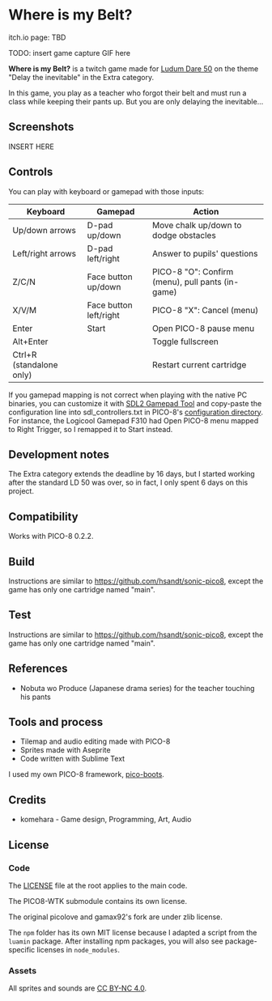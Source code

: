 # Where is my Belt?

itch.io page: TBD

TODO: insert game capture GIF here

**Where is my Belt?** is a twitch game made for [Ludum Dare 50](https://ldjam.com/events/ludum-dare/50/) on the theme "Delay the inevitable" in the Extra category.

In this game, you play as a teacher who forgot their belt and must run a class while keeping their pants up. But you are only delaying the inevitable...

## Screenshots

INSERT HERE

## Controls

You can play with keyboard or gamepad with those inputs:

| Keyboard                 | Gamepad                | Action                                           |
|--------------------------|------------------------|--------------------------------------------------|
| Up/down arrows           | D-pad up/down          | Move chalk up/down to dodge obstacles            |
| Left/right arrows        | D-pad left/right       | Answer to pupils' questions                      |
| Z/C/N                    | Face button up/down    | PICO-8 "O": Confirm (menu), pull pants (in-game) |
| X/V/M                    | Face button left/right | PICO-8 "X": Cancel (menu)                        |
| Enter                    | Start                  | Open PICO-8 pause menu                           |
| Alt+Enter                |                        | Toggle fullscreen                                |
| Ctrl+R (standalone only) |                        | Restart current cartridge                        |

If you gamepad mapping is not correct when playing with the native PC binaries, you can customize it with [SDL2 Gamepad Tool](https://www.generalarcade.com/gamepadtool) and copy-paste the configuration line into sdl_controllers.txt in PICO-8's [configuration directory](https://pico-8.fandom.com/wiki/Configuration). For instance, the Logicool Gamepad F310 had Open PICO-8 menu mapped to Right Trigger, so I remapped it to Start instead.

## Development notes

The Extra category extends the deadline by 16 days, but I started working after the standard LD 50 was over, so in fact, I only spent 6 days on this project.

## Compatibility

Works with PICO-8 0.2.2.

## Build

Instructions are similar to https://github.com/hsandt/sonic-pico8, except the game has only one cartridge named "main".

## Test

Instructions are similar to https://github.com/hsandt/sonic-pico8, except the game has only one cartridge named "main".

## References

* Nobuta wo Produce (Japanese drama series) for the teacher touching his pants

## Tools and process

* Tilemap and audio editing made with PICO-8
* Sprites made with Aseprite
* Code written with Sublime Text

I used my own PICO-8 framework, [pico-boots](https://github.com/hsandt/pico-boots).

## Credits

* komehara - Game design, Programming, Art, Audio

## License

### Code

The [LICENSE](LICENSE) file at the root applies to the main code.

The PICO8-WTK submodule contains its own license.

The original picolove and gamax92's fork are under zlib license.

The `npm` folder has its own MIT license because I adapted a script from the `luamin` package. After installing npm packages, you will also see package-specific licenses in `node_modules`.

### Assets

All sprites and sounds are [CC BY-NC 4.0](https://creativecommons.org/licenses/by-nc/4.0/).
